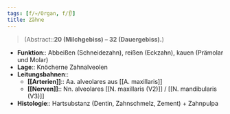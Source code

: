```yaml
---
tags: [f/💀/Organ, f/👂]
title: Zähne
---
```

> (Abstract::**20 (Milchgebiss) – 32 (Dauergebiss).**)
- **Funktion**:: Abbeißen (Schneidezahn), reißen (Eckzahn), kauen (Prämolar und Molar)
- **Lage**:: Knöcherne Zahnalveolen
- **Leitungsbahnen**::
	- **[[Arterien]]**:: Aa. alveolares aus [[A. maxillaris]]
	- **[[Nerven]]**:: Nn. alveolares [[N. maxillaris (V2)]] / [[N. mandibularis (V3)]]
- **Histologie**:: Hartsubstanz (Dentin, Zahnschmelz, Zement) + Zahnpulpa